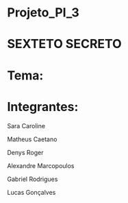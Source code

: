 # Projeto_PI_3

# SEXTETO SECRETO

# Tema: 

# Integrantes:

Sara Caroline

Matheus Caetano

Denys Roger

Alexandre Marcopoulos

Gabriel Rodrigues

Lucas Gonçalves
